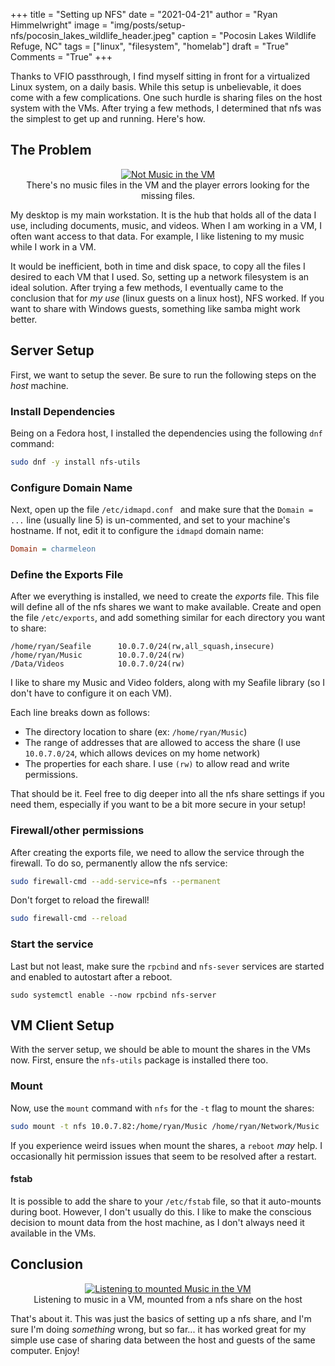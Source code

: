 +++
title   = "Setting up NFS"
date    = "2021-04-21"
author  = "Ryan Himmelwright"
image   = "img/posts/setup-nfs/pocosin_lakes_wildlife_header.jpeg"
caption = "Pocosin Lakes Wildlife Refuge, NC"
tags    = ["linux", "filesystem", "homelab"]
draft   = "True"
Comments = "True"
+++

Thanks to VFIO passthrough, I find myself sitting in front for a virtualized
Linux system, on a daily basis. While this setup is unbelievable, it does
come with a few complications. One such hurdle is sharing files on the
host system with the VMs. After trying a few methods, I determined that nfs was the
simplest to get up and running. Here's how.

<!--more-->

## The Problem

<center>
<a href="../../img/posts/setup-nfs/no_music.png"><img alt="Not Music in the VM" src="../../img/posts/setup-nfs/no_music.png" style="max-width: 100%;"/></a>
<div class="caption">There's no music files in the VM and the player errors looking for the missing files.</div>
</center>

My desktop is my main workstation. It is the hub that holds all of the data I
use, including documents, music, and videos. When I am working in a VM, I
often want access to that data. For example, I like listening to my music
while I work in a VM.

It would be inefficient, both in time and disk space, to copy all the files I
desired to each VM that I used. So, setting up a network filesystem is an
ideal solution. After trying a few methods, I eventually came to the
conclusion that for *my use* (linux guests on a linux host), NFS worked. If
you want to share with Windows guests, something like samba might work
better.


## Server Setup

First, we want to setup the sever. Be sure to run the following steps on the
*host* machine.

### Install Dependencies

Being on a Fedora host, I installed the dependencies using the following
`dnf` command:

```bash
sudo dnf -y install nfs-utils 
```

### Configure Domain Name

Next, open up the file `/etc/idmapd.conf ` and make sure that the `Domain =
...` line (usually line 5) is un-commented, and set to your machine's
hostname. If not, edit it to configure the `idmapd` domain name:

```ini
Domain = charmeleon
```


### Define the Exports File

After we everything is installed, we need to create the *exports* file. This
file will define all of the nfs shares we want to make available. Create and
open the file `/etc/exports`, and add something similar for each directory
you want to share:

```
/home/ryan/Seafile      10.0.7.0/24(rw,all_squash,insecure)
/home/ryan/Music        10.0.7.0/24(rw)
/Data/Videos            10.0.7.0/24(rw)
```

I like to share my Music and Video folders, along with my Seafile library (so
I don't have to configure it on each VM).

Each line breaks down as follows:

- The directory location to share (ex: `/home/ryan/Music`)
- The range of addresses that are allowed to access the share (I use
`10.0.7.0/24`, which allows devices on my home network)
- The properties for each share. I use `(rw)` to allow read and write
permissions.

That should be it. Feel free to dig deeper into all the nfs share settings if
you need them, especially if you want to be a bit more secure in your setup!

### Firewall/other permissions

After creating the exports file, we need to allow the service through the
firewall. To do so, permanently allow the nfs service:

```bash
sudo firewall-cmd --add-service=nfs --permanent
```


Don't forget to reload the firewall!

```bash
sudo firewall-cmd --reload
```

### Start the service

Last but not least, make sure the `rpcbind` and `nfs-sever` services are
started and enabled to autostart after a reboot.

```
sudo systemctl enable --now rpcbind nfs-server
```

## VM Client Setup

With the server setup, we should be able to mount the shares in the VMs 
now. First, ensure the `nfs-utils` package is installed there too.

### Mount

Now, use the `mount` command with `nfs` for the `-t` flag to mount the
shares:

```bash
sudo mount -t nfs 10.0.7.82:/home/ryan/Music /home/ryan/Network/Music
```

If you experience weird issues when mount the shares, a `reboot` *may* help.
I occasionally hit permission issues that seem to be resolved after a
restart.

#### fstab

It is possible to add the share to your `/etc/fstab` file, so that it
auto-mounts during boot. However, I don't usually do this. I like to
make the conscious decision to mount data from the host machine,
as I don't always need it available in the VMs.

## Conclusion

<center>
<a href="../../img/posts/setup-nfs/vm_music.png"><img alt="Listening to mounted Music in the VM" src="../../img/posts/setup-nfs/vm_music.png" style="max-width: 100%;"/></a>
<div class="caption">Listening to music in a VM, mounted from a nfs share on the host</div>
</center>

That's about it. This was just the basics of setting up a
nfs share, and I'm sure I'm doing *something* wrong, but so far... it has worked
great for my simple use case of sharing data between the host and guests of the
same computer. Enjoy!